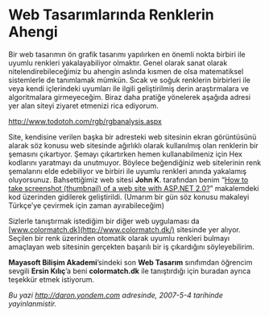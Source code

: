 # Web Tasarımlarında Renklerin Ahengi 

Bir web tasarımın ön grafik tasarımı yapılırken en önemli nokta birbiri
ile uyumlu renkleri yakalayabiliyor olmaktır. Genel olarak sanat olarak
nitelendirebileceğimiz bu ahengin aslında kısmen de olsa matematiksel
sistemlerle de tanımlamak mümkün. Sıcak ve soğuk renklerin birbirleri
ile veya kendi içlerindeki uyumları ile ilgili geliştirilmiş derin
araştırmalara ve algoritmalara girmeyeceğim. Biraz daha pratiğe
yönelerek aşağıda adresi yer alan siteyi ziyaret etmenizi rica ediyorum.

<http://www.todotoh.com/rgb/rgbanalysis.aspx>

Site, kendisine verilen başka bir adresteki web sitesinin ekran
görüntüsünü alarak söz konusu web sitesinde ağırlıklı olarak kullanılmış
olan renklerin bir şemasını çıkartıyor. Şemayı çıkartırken hemen
kullanabilmeniz için Hex kodlarını yaratmayı da unutmuyor. Böylece
beğendiğiniz web sitelerinin renk şemalarını elde edebiliyor ve birbiri
ile uyumlu renkleri anında yakalamış oluyorsunuz. Bahsettiğimiz web
sitesi **John K**. tarafından benim “[How to take screenshot (thumbnail)
of a web site with ASP.NET
2.0?](http://daron.yondem.com/en/post/ebff529c-3bd8-446d-80fd-58463cfc44fd)”
makalemdeki kod üzerinden gidilerek geliştirildi. (Umarım bir gün söz
konusu makaleyi Türkçe’ye çevirmek için zaman ayırabileceğim)

Sizlerle tanıştırmak istediğim bir diğer web uygulaması da
[www.colormatch.dk](http://www.colormatch.dk/) sitesinde yer alıyor.
Seçilen bir renk üzerinden otomatik olarak uyumlu renkleri bulmayı
amaçlayan web sitesinin gerçekten başarılı bir iş çıkardığını
söyleyebilirim.

**Mayasoft Bilişim Akademi**’sindeki son **Web Tasarım** sınıfımdan
öğrencim sevgili **Ersin Kılıç**’a beni **colormatch.dk** ile
tanıştırdığı için buradan ayrıca teşekkür etmek istiyorum.


*Bu yazi http://daron.yondem.com adresinde, 2007-5-4 tarihinde yayinlanmistir.*